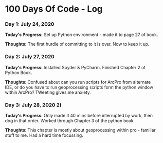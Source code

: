 # 100 Days Of Code - Log

### Day 1: July 24, 2020

**Today's Progress**: Set up Python environment - made it to page 27 of book.

**Thoughts:** The first hurdle of committing to it is over.  Now to keep it up.


### Day 2: July 27, 2020

**Today's Progress**: Installed Spyder & PyCharm.  Finished Chapter 2 of Python Book.  

**Thoughts**: Confused about can you run scripts for ArcPro from alternate IDE, or do you have to run geoprocessing scripts form the python window within ArcPro?  TWeeting gives me anxiety.

### Day 3: July 28, 2020 2)

**Today's Progress**: Only made it 40 mins before interrupted by work, then dog in that order.  Worked through Chapter 3 of the python book.

**Thoughts**: This chapter is mostly about geoprocessing within pro - familiar stuff to me. Had a hard time focussing.



